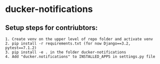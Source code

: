 # ducker-notifications

## Setup steps for contriubtors:
    1. Create venv on the upper level of repo folder and activate venv
    2. pip install -r requirements.txt (for now Django==3.2, pytest==7.1.2)
    3. pip install -e . in the folder ducker-notifications
    4. Add "ducker.notifications" to INSTALLED_APPS in settings.py file